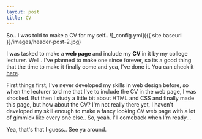 ```yaml
---
layout: post
title: CV
---
```


So.. I was told to make a CV for my self.. ![_config.yml]({{ site.baseurl }}/images/header-post-2.jpg)

I was tasked to make a **web page** and include my **CV** in it by my college lecturer. 
Well.. I've planned to make one since forever, so its a good thing that the time to make it finally come and yea,
I've done it. You can check it [here](https://pramadithya.github.io/pramadithya.github.io/about/).

First things first, I've never developed my skills in web design before, so when the lecturer told me that I've
to include the CV in the web page, I was shocked. But then I study a little bit about HTML and CSS and finally
made this page, but how about the CV? I'm not really there yet, I haven't developed my skill enough to
make a fancy looking CV web page with a lot of gimmick like every one else.. So, yeah. I'll comeback when I'm ready...

Yea, that's that I guess.. See ya around.
